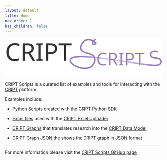```yaml
---
layout: default
title: Home
nav_order: 1
has_children: false
---
```


<!-- import fontawesome icons -->
<link rel="stylesheet" href="https://cdnjs.cloudflare.com/ajax/libs/font-awesome/6.4.0/css/all.min.css" integrity="sha512-iecdLmaskl7CVkqkXNQ/ZH/XLlvWZOJyj7Yy7tcenmpD1ypASozpmT/E0iPtmFIB46ZmdtAc9eNBvH0H/ZpiBw==" crossorigin="anonymous" referrerpolicy="no-referrer" />

<div>
  <a href="https://criptscripts.org/">
    <img width="550" src="/assets/images/criptscripts-logo.svg" alt="CRIPT Scripts logo">
  </a>
</div>

CRIPT Scripts is a curated list of examples and tools for interacting with the [CRIPT](https://criptapp.org) platform.

Examples include:
* <i class="fa-brands fa-python"></i> [Python Scripts](./scripts/index.md) 
created with the [CRIPT Python SDK](https://pypi.org/project/cript/)

* <i class="fa-solid fa-file-excel"></i> [Excel files](./cript_sheets/index.md) 
used with the [CRIPT Excel Uploader](https://c-accel-cript.github.io/cript-excel-uploader/)

* <i class="fa-solid fa-circle-nodes"></i> [CRIPT Graphs](./cript_graph/index.md) 
that translates research into the [CRIPT Data Model](https://pubs.acs.org/doi/10.1021/acscentsci.3c00011)

* <i class="fa-solid fa-file-code"></i> [CRIPT Graph JSON](./cript_graph_json/index.md) 
the shows the CRIPT graph in JSON format

---

For more information please visit the 
<i class="fa-brands fa-github"></i> [CRIPT Scripts GitHub page](https://github.com/C-Accel-CRIPT/criptscripts)
